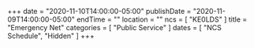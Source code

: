 +++
date = "2020-11-10T14:00:00-05:00"
publishDate = "2020-11-09T14:00:00-05:00"
endTime = ""
location = ""
ncs = [ "KE0LDS" ]
title = "Emergency Net"
categories = [ "Public Service" ]
dates = [ "NCS Schedule", "Hidden" ]
+++
